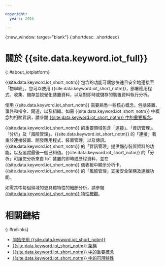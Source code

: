 ```yaml
---

copyright:
  years: 2016

---
```


{:new_window: target="blank"}
{:shortdesc: .shortdesc}

# 關於 {{site.data.keyword.iot_full}}
{: #about_iotplatform}

{{site.data.keyword.iot_short_notm}} 包含的功能可讓您快速且安全地連接至「物聯網」。您可以使用 {{site.data.keyword.iot_short_notm}}，部署應用程式、收集、儲存並視覺化裝置資料，以及對即時或儲存的裝置資料執行分析。

使用 {{site.data.keyword.iot_short_notm}} 需要熟悉一些核心概念，包括裝置、事件和指令、閘道，以及組織。如需 {{site.data.keyword.iot_short_notm}} 中概念的相關資訊，請參閱 [{{site.data.keyword.iot_short_notm}} 中的重要概念](/iotplatform_overview.html#wwatsoniotplatform_importantconcepts)。

{{site.data.keyword.iot_short_notm}} 的重要領域包含「連接」、「資訊管理」、「分析」及「風險管理」。{{site.data.keyword.iot_short_notm}} 的「連接」著重於連接裝置、開發應用程式、裝置管理，以及傳訊。{{site.data.keyword.iot_short_notm}} 的「資訊管理」提供儲存裝置資料的功能，以及追蹤最後一個已知值。{{site.data.keyword.iot_short_notm}} 的「分析」可讓您分析來自 IoT 裝置的即時或歷程資料，並在 {{site.data.keyword.iot_short_notm}} 儀表板中顯示分析卡。{{site.data.keyword.iot_short_notm}} 的「風險管理」支援安全架構及連線功能。

如需其中每個領域的更具體特性的細部分析，請參閱 [{{site.data.keyword.iot_short_notm}} 特性概觀](/feature_overview.html)。

# 相關鏈結
{: #rellinks}
* [開始使用 {{site.data.keyword.iot_short_notm}}](/index.html?pos=2)
* [{{site.data.keyword.iot_short_notm}} 架構](/iotplatform_overview.html#watsoniotplatform_architecture)
* [{{site.data.keyword.iot_short_notm}} 中的重要概念](/iotplatform_overview.html#watsoniotplatform_importantconcepts)
* [{{site.data.keyword.iot_short_notm}} 中的可用特性](/feature_overview.html)
